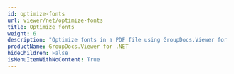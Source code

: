 ```yaml
---
id: optimize-fonts
url: viewer/net/optimize-fonts
title: Optimize fonts
weight: 6
description: "Optimize fonts in a PDF file using GroupDocs.Viewer for .NET (C#)"
productName: GroupDocs.Viewer for .NET
hideChildren: False
isMenuItemWithNoContent: True
---
```


